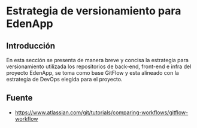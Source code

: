 # Estrategia de versionamiento para EdenApp

## Introducción

En esta sección se presenta de manera breve y concisa la estrategia para versionamiento utilizada los repositorios de back-end, front-end e infra del proyecto EdenApp, se toma como base GitFlow y esta alineado con la estrategia de DevOps elegida para el proyecto.

## Fuente

- https://www.atlassian.com/git/tutorials/comparing-workflows/gitflow-workflow